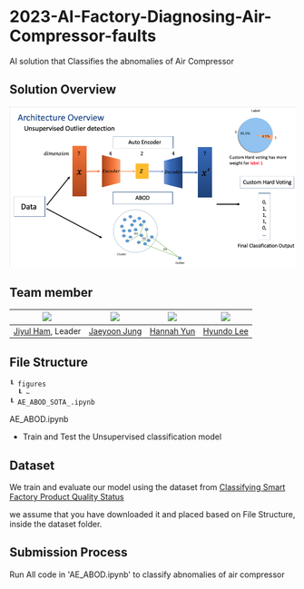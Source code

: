 # 2023-AI-Factory-Diagnosing-Air-Compressor-faults  
AI solution that Classifies the abnomalies of Air Compressor

## Solution Overview
![overview image](./figures/overview.png)

## Team member  
|<img src="https://avatars.githubusercontent.com/YUL-git" width="100">|<img src="https://avatars.githubusercontent.com/lastdefiance20" width="100">|<img src="https://avatars.githubusercontent.com/HannahYun" width="100">|<img src="https://avatars.githubusercontent.com/onsemiro11" width="100">|  
|-|-|-|-|
|[Jiyul Ham](https://github.com/YUL-git), Leader|[Jaeyoon Jung](https://github.com/lastdefiance20)|[Hannah Yun](https://github.com/HannahYun)|[Hyundo Lee](https://github.com/onsemiro11)|

## File Structure
```
┖ figures
  ┖ ~
┖ AE_ABOD_SOTA_.ipynb
```
  
AE_ABOD.ipynb  
- Train and Test the Unsupervised classification model

## Dataset
We train and evaluate our model using the dataset from [Classifying Smart Factory Product Quality Status](https://aifactory.space/competition/data/2226)

we assume that you have downloaded it and placed based on File Structure, inside the dataset folder.

## Submission Process  
Run All code in 'AE_ABOD.ipynb' to classify abnomalies of air compressor
